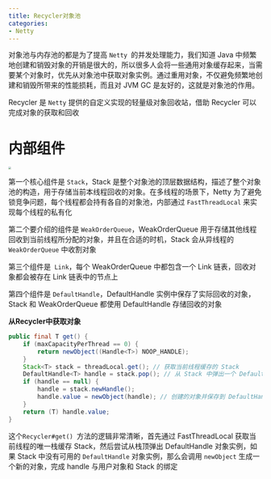 ```yaml
---
title: Recycler对象池
categories: 
- Netty
---
```


对象池与内存池的都是为了提高 `Netty `的并发处理能力，我们知道 Java 中频繁地创建和销毁对象的开销是很大的，所以很多人会将一些通用对象缓存起来，当需要某个对象时，优先从对象池中获取对象实例。通过重用对象，不仅避免频繁地创建和销毁所带来的性能损耗，而且对 JVM GC 是友好的，这就是对象池的作用。

Recycler 是 `Netty` 提供的自定义实现的轻量级对象回收站，借助 Recycler 可以完成对象的获取和回收

# 内部组件

<img src="https://xiaoflyfish.oss-cn-beijing.aliyuncs.com/image/20201224090803.png" style="zoom:30%;" />

第一个核心组件是 `Stack`，Stack 是整个对象池的顶层数据结构，描述了整个对象池的构造，用于存储当前本线程回收的对象。在多线程的场景下，Netty 为了避免锁竞争问题，每个线程都会持有各自的对象池，内部通过 `FastThreadLocal` 来实现每个线程的私有化

第二个要介绍的组件是 `WeakOrderQueue`，WeakOrderQueue 用于存储其他线程回收到当前线程所分配的对象，并且在合适的时机，Stack 会从异线程的 `WeakOrderQueue` 中收割对象

第三个组件是` Link`，每个 WeakOrderQueue 中都包含一个 Link 链表，回收对象都会被存在 Link 链表中的节点上

第四个组件是 `DefaultHandle`，DefaultHandle 实例中保存了实际回收的对象，Stack 和 WeakOrderQueue 都使用 DefaultHandle 存储回收的对象

**从Recycler中获取对象**

```java
public final T get() {
    if (maxCapacityPerThread == 0) {
        return newObject((Handle<T>) NOOP_HANDLE);
    }
    Stack<T> stack = threadLocal.get(); // 获取当前线程缓存的 Stack
    DefaultHandle<T> handle = stack.pop(); // 从 Stack 中弹出一个 DefaultHandle 对象
    if (handle == null) {
        handle = stack.newHandle();
        handle.value = newObject(handle); // 创建的对象并保存到 DefaultHandle
    }
    return (T) handle.value;
}
```

这个`Recycler#get() `方法的逻辑非常清晰，首先通过 FastThreadLocal 获取当前线程的唯一栈缓存 Stack，然后尝试从栈顶弹出 DefaultHandle 对象实例，如果 Stack 中没有可用的 `DefaultHandle` 对象实例，那么会调用 `newObject` 生成一个新的对象，完成 handle 与用户对象和 Stack 的绑定